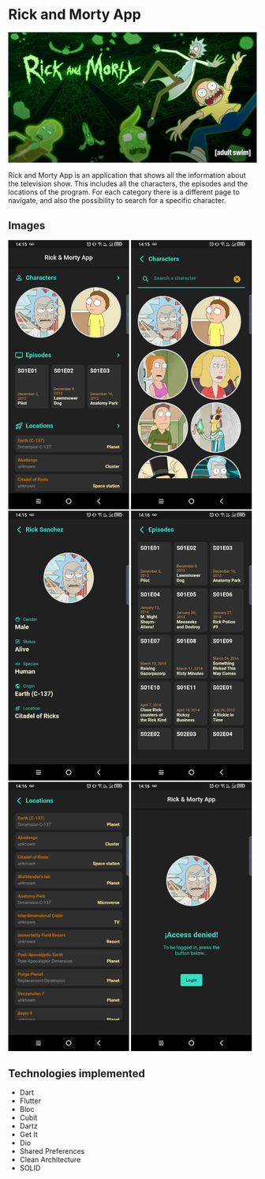 # Rick and Morty App
<img src="https://github.com/quitodev/RickAndMortyApp/blob/main/assets/banner.jpg?raw=true" width="740">

Rick and Morty App is an application that shows all the information about the television show. 
This includes all the characters, the episodes and the locations of the program.
For each category there is a different page to navigate, and also the possibility to search for a specific character.

## Images
<img src="https://github.com/quitodev/RickAndMortyApp/blob/main/assets/1.jpg?raw=true" width="245"> <img src="https://github.com/quitodev/RickAndMortyApp/blob/main/assets/2.jpg?raw=true" width="245"> <img src="https://github.com/quitodev/RickAndMortyApp/blob/main/assets/3.jpg?raw=true" width="245"> <img src="https://github.com/quitodev/RickAndMortyApp/blob/main/assets/4.jpg?raw=true" width="245"> <img src="https://github.com/quitodev/RickAndMortyApp/blob/main/assets/5.jpg?raw=true" width="245"> <img src="https://github.com/quitodev/RickAndMortyApp/blob/main/assets/6.jpg?raw=true" width="245">

## Technologies implemented
- Dart
- Flutter
- Bloc
- Cubit
- Dartz
- Get It
- Dio
- Shared Preferences
- Clean Architecture
- SOLID